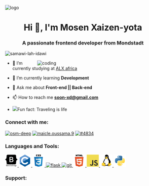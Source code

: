 ![logo](https://github.com/Samawi-lah-idawi/Samawi-lah-idawi/blob/main/Black%20Minimal%20Business%20Personal%20Profile%20Linkedin%20Banner.png)
<h1 align="center">Hi 👋, I'm Mosen Xaizen-yota  </h1>
<h3 align="center">A passionate frontend developer from Mondstadt </h3>

<p align="left" border-radius: 10px> <img src="https://komarev.com/ghpvc/?username=samawi-lah-idawi&label=Profile%20views&color=0e75b6&style=flat" alt="samawi-lah-idawi" /> </p>


<img align='right' alt='coding' width='400' src="https://repository-images.githubusercontent.com/462900780/0a10af70-6cbf-46df-9071-0ff586a3b1d6">

- 🔭 I’m currently studying at [ALX africa](https://www.alxafrica.com/)

- 🌱 I’m currently learning **Development**

- 💬 Ask me about **Front-end || Back-end**

- 📫 How to reach me **soon-xd@gmail.com**

- <img src="https://media.giphy.com/media/65NvyjS9glUaEOQTTv/giphy.gif" width = "40px"/>Fun fact: Traveling is life

<h3 align="left">Connect with me:</h3>
<p align="left">
<a href="https://linkedin.com/in/osm-deep" target="blank"><img align="center" src="https://raw.githubusercontent.com/rahuldkjain/github-profile-readme-generator/master/src/images/icons/Social/linked-in-alt.svg" alt="osm-deep" height="30" width="40" /></a>
<a href="https://fb.com/" target="blank"><img align="center" src="https://raw.githubusercontent.com/rahuldkjain/github-profile-readme-generator/master/src/images/icons/Social/facebook.svg" alt="maicle.oussama.9" height="30" width="40" /></a>
<a href="https://discord.gg/#4834" target="blank"><img align="center" src="https://raw.githubusercontent.com/rahuldkjain/github-profile-readme-generator/master/src/images/icons/Social/discord.svg" alt="#4834" height="30" width="40" /></a>
</p>

<h3 align="left">Languages and Tools:</h3>
<p align="left"> <a href="https://getbootstrap.com" target="_blank" rel="noreferrer"> <img src="https://raw.githubusercontent.com/devicons/devicon/master/icons/bootstrap/bootstrap-plain-wordmark.svg" alt="bootstrap" width="40" height="40"/> </a> <a href="https://www.cprogramming.com/" target="_blank" rel="noreferrer"> <img src="https://raw.githubusercontent.com/devicons/devicon/master/icons/c/c-original.svg" alt="c" width="40" height="40"/> </a> <a href="https://www.w3schools.com/css/" target="_blank" rel="noreferrer"> <img src="https://raw.githubusercontent.com/devicons/devicon/master/icons/css3/css3-original-wordmark.svg" alt="css3" width="40" height="40"/> </a> <a href="https://flask.palletsprojects.com/" target="_blank" rel="noreferrer"> <img src="https://www.vectorlogo.zone/logos/pocoo_flask/pocoo_flask-icon.svg" alt="flask" width="40" height="40"/> </a> <a href="https://git-scm.com/" target="_blank" rel="noreferrer"> <img src="https://www.vectorlogo.zone/logos/git-scm/git-scm-icon.svg" alt="git" width="40" height="40"/> </a> <a href="https://www.w3.org/html/" target="_blank" rel="noreferrer"> <img src="https://raw.githubusercontent.com/devicons/devicon/master/icons/html5/html5-original-wordmark.svg" alt="html5" width="40" height="40"/> </a> <a href="https://developer.mozilla.org/en-US/docs/Web/JavaScript" target="_blank" rel="noreferrer"> <img src="https://raw.githubusercontent.com/devicons/devicon/master/icons/javascript/javascript-original.svg" alt="javascript" width="40" height="40"/> </a> <a href="https://www.linux.org/" target="_blank" rel="noreferrer"> <img src="https://raw.githubusercontent.com/devicons/devicon/master/icons/linux/linux-original.svg" alt="linux" width="40" height="40"/> </a> <a href="https://www.python.org" target="_blank" rel="noreferrer"> <img src="https://raw.githubusercontent.com/devicons/devicon/master/icons/python/python-original.svg" alt="python" width="40" height="40"/> </a> </p>

<h3 align="left">Support:</h3>
<p><a align='<div class="tenor-gif-embed" data-postid="21023381" data-share-method="host" data-aspect-ratio="1.77778" data-width="100%"><a href="https://tenor.com/view/xiao-gif-21023381">Xiao GIF</a>from <a href="https://tenor.com/search/xiao-gifs">Xiao GIFs</a></div> <script type="text/javascript" async src="https://tenor.com/embed.js"></script>"> <img align="left" src="https://cdn.buymeacoffee.com/buttons/v2/default-yellow.png" height="50" width="210" alt="its a jkk xd" /></a></p><br><br>
  
  <br>
  
 
<img src ="<div class="tenor-gif-embed" data-postid="21023381" data-share-method="host" data-aspect-ratio="1.77778" data-width="100%"><a href="https://tenor.com/view/xiao-gif-21023381">Xiao GIF</a>from <a href="https://tenor.com/search/xiao-gifs">Xiao GIFs</a></div> <script type="text/javascript" async src="https://tenor.com/embed.js"></script>" width= "300px" >  
  
   <h2 align = "center"> Thank you for visiting my github<img src = "https://tenor.com/view/paimon-genshin-impact-dance-fortnite-orange-justice-gif-18917665" width= "50px"></h2> 
</div>
